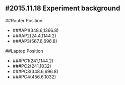 #2015.11.18 Experiment background
----

##Router Position
* ###AP1(348.6,1366.8)
* ###AP2(24.4,1144.2)
* ###AP3(567.6,696.8)


##Laptop Position
* ###PC1(241,1144.2)
* ###PC2(241,1032)
* ###PC3(348.6,696.8)
* ###PC4(456.6,1032)



